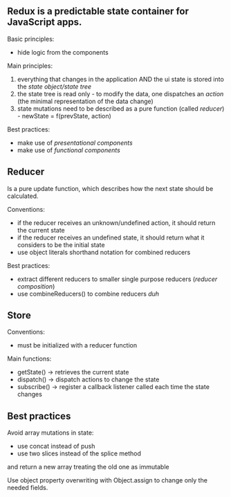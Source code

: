 ## Redux is a predictable state container for JavaScript apps.
Basic principles:
  - hide logic from the components

Main principles:
  1. everything that changes in the application AND the ui state is stored into the *state object/state tree*
  2. the state tree is read only
    - to modify the data, one dispatches an *action* (the minimal representation of the data change)
  3. state mutations need to be described as a pure function (called *reducer*)
    - newState = f(prevState, action)

Best practices:
  - make use of *presentational components*
  - make use of *functional components*



## Reducer
Is a pure update function, which describes how the next state should be calculated.

Conventions:
  - if the reducer receives an unknown/undefined action, it should return the current state
  - if the reducer receives an undefined state, it should return what it considers to be the initial state
  - use object literals shorthand notation for combined reducers

Best practices:

  - extract different reducers to smaller single purpose reducers (*reducer composition*)
  - use combineReducers() to combine reducers *duh*

## Store
Conventions:
  - must be initialized with a reducer function

Main functions:
  - getState() -> retrieves the current state
  - dispatch() -> dispatch actions to change the state
  - subscribe() -> register a callback listener called each time the state changes


## Best practices

Avoid array mutations in state:
  - use concat instead of push
  - use two slices instead of the splice method

and return a new array treating the old one as immutable

Use object property overwriting with Object.assign to change only the needed fields.

